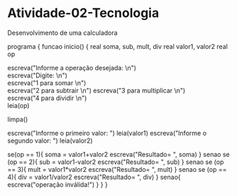 # Atividade-02-Tecnologia
Desenvolvimento de uma calculadora


programa {
  funcao inicio() 
  {
  real soma, sub, mult, div 
  real valor1, valor2 
  real op 

  escreva("Informe a operação desejada: \n")  
  escreva("Digite: \n")  
  escreva("1 para somar \n")  
  escreva("2 para subtrair \n") 
  escreva("3 para multiplicar \n")  
  escreva("4 para dividir \n")  
  leia(op)  

  limpa() 

  escreva("Informe o primeiro valor: ") 
  leia(valor1)
  escreva("Informe o segundo valor: ")
  leia(valor2)

  se(op == 1){
    soma = valor1+valor2
    escreva("Resultado= ", soma)
  }
  senao se (op == 2){
    sub = valor1-valor2
    escreva("Resultado= ", sub)
  }
  senao se (op == 3){
    mult = valor1*valor2
    escreva("Resultado= ", mult)
  }
  senao se (op == 4){
    div = valor1/valor2
    escreva("Resultado= ", div)
  }
  senao{
    escreva("operação inválida!")
  }
  }
}
